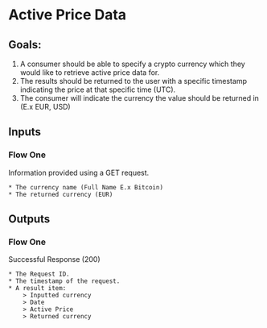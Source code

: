 # Active Price Data

## Goals:
1. A consumer should be able to specify a crypto currency which they would like to retrieve active price data for.
2. The results should be returned to the user with a specific timestamp indicating the price at that specific time (UTC).
3. The consumer will indicate the currency the value should be returned in (E.x EUR, USD)

## Inputs

### Flow One
Information provided using a GET request.

    * The currency name (Full Name E.x Bitcoin)
    * The returned currency (EUR)

## Outputs

### Flow One
Successful Response (200)

    * The Request ID.
    * The timestamp of the request.
    * A result item:
        > Inputted currency
        > Date
        > Active Price
        > Returned currency
